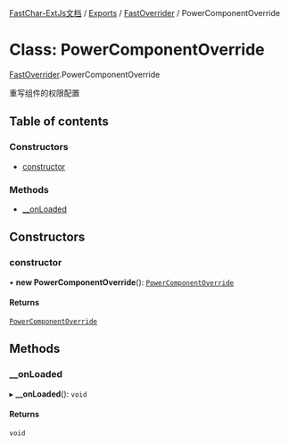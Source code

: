 [FastChar-ExtJs文档](../README.md) / [Exports](../modules.md) / [FastOverrider](../modules/FastOverrider.md) / PowerComponentOverride

# Class: PowerComponentOverride

[FastOverrider](../modules/FastOverrider.md).PowerComponentOverride

重写组件的权限配置

## Table of contents

### Constructors

- [constructor](FastOverrider.PowerComponentOverride.md#constructor)

### Methods

- [\_\_onLoaded](FastOverrider.PowerComponentOverride.md#__onloaded)

## Constructors

### constructor

• **new PowerComponentOverride**(): [`PowerComponentOverride`](FastOverrider.PowerComponentOverride.md)

#### Returns

[`PowerComponentOverride`](FastOverrider.PowerComponentOverride.md)

## Methods

### \_\_onLoaded

▸ **__onLoaded**(): `void`

#### Returns

`void`
